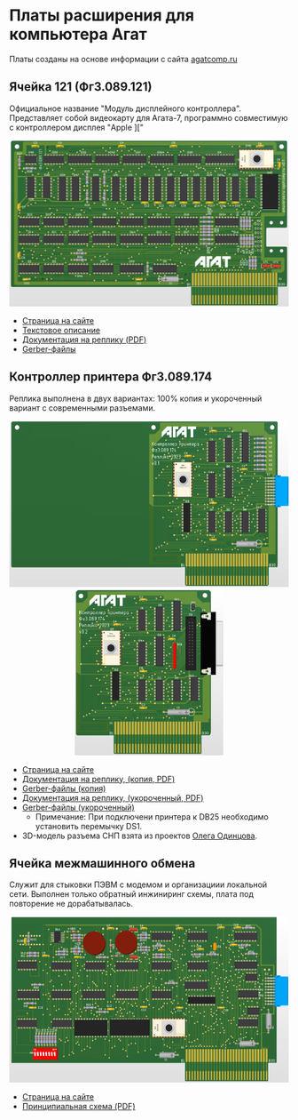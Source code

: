 # Платы расширения для компьютера Агат

Платы созданы на основе информации с сайта [agatcomp.ru](http://agatcomp.ru)

## Ячейка 121 (Фг3.089.121)

Официальное название "Модуль дисплейного контроллера". Представляет собой видеокарту для Агата-7, программно совместимую с контроллером дисплея "Apple ]["

<center><img src="fabrication/Agat_Cell_121_3D.png" height=300></center>

* [Страница на сайте](http://agatcomp.ru/agat/Hardware/GenPlat/j121.shtml)
* [Текстовое описание](docs/121_описание.pdf)
* [Документация на реплику (PDF)](fabrication/Agat_Cell_121_E3.PDF)
* [Gerber-файлы](fabrication/Cell_121_Gerbers)

## Контроллер принтера Фг3.089.174

Реплика выполнена в двух вариантах: 100% копия и укороченный вариант с современными разъемами.

<center><img src="fabrication/Agat_IO9_(SNP).png" height=300> <img src="fabrication/Agat_IO9_(IDC).png" height=300></center>


* [Страница на сайте](http://agatcomp.ru/agat/Hardware/IO/io9.shtml)
* [Документация на реплику, (копия, PDF)](fabrication/Agat_IO9_(SNP)_E3.PDF)
* [Gerber-файлы (копия)](fabrication/IO9_SNP_Gerbers)
* [Документация на реплику, (укороченный, PDF)](fabrication/Agat_IO9_(IDC)_E3.PDF)
* [Gerber-файлы (укороченный)](fabrication/IO9_IDC_Gerbers)
  * Примечание: При подключени принтера к DB25 необходимо установить перемычку DS1.
* 3D-модель разъема СНП взята из проектов [Олега Одинцова](https://sourceforge.net/projects/agat-hardware/).

## Ячейка межмашинного обмена

Служит для стыковки ПЭВМ с модемом и организациии локальной сети. Выполнен только обратный инжиниринг схемы, плата под повторение не дорабатывалась.

<center><img src="fabrication/IO_3D.png" height=300></center>

* [Страница на сайте](http://agatcomp.ru/agat/Hardware/Net/net_swt.shtml)
* [Принципиальная схема (PDF)](fabrication/IO_Cell.PDF)
